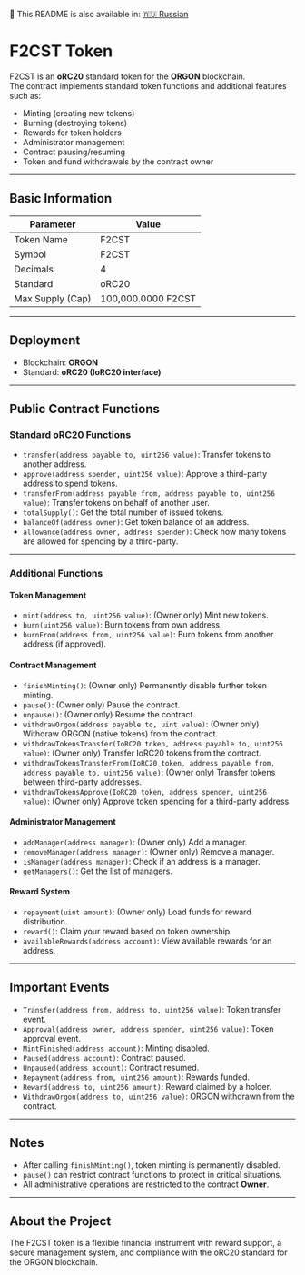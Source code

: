 📄 This README is also available in: [🇷🇺 Russian](README.ru.md)

# F2CST Token

F2CST is an **oRC20** standard token for the **ORGON** blockchain.  
The contract implements standard token functions and additional features such as:  
- Minting (creating new tokens)  
- Burning (destroying tokens)  
- Rewards for token holders  
- Administrator management  
- Contract pausing/resuming  
- Token and fund withdrawals by the contract owner

---

## Basic Information

| Parameter         | Value              |
|------------------|--------------------|
| Token Name       | F2CST              |
| Symbol           | F2CST              |
| Decimals         | 4                  |
| Standard         | oRC20              |
| Max Supply (Cap) | 100,000.0000 F2CST |

---

## Deployment

- Blockchain: **ORGON**
- Standard: **oRC20 (IoRC20 interface)**

---

## Public Contract Functions

### Standard oRC20 Functions

- `transfer(address payable to, uint256 value)`: Transfer tokens to another address.
- `approve(address spender, uint256 value)`: Approve a third-party address to spend tokens.
- `transferFrom(address payable from, address payable to, uint256 value)`: Transfer tokens on behalf of another user.
- `totalSupply()`: Get the total number of issued tokens.
- `balanceOf(address owner)`: Get token balance of an address.
- `allowance(address owner, address spender)`: Check how many tokens are allowed for spending by a third-party.

---

### Additional Functions

#### Token Management

- `mint(address to, uint256 value)`: (Owner only) Mint new tokens.
- `burn(uint256 value)`: Burn tokens from own address.
- `burnFrom(address from, uint256 value)`: Burn tokens from another address (if approved).

#### Contract Management

- `finishMinting()`: (Owner only) Permanently disable further token minting.
- `pause()`: (Owner only) Pause the contract.
- `unpause()`: (Owner only) Resume the contract.
- `withdrawOrgon(address payable to, uint value)`: (Owner only) Withdraw ORGON (native tokens) from the contract.
- `withdrawTokensTransfer(IoRC20 token, address payable to, uint256 value)`: (Owner only) Transfer IoRC20 tokens from the contract.
- `withdrawTokensTransferFrom(IoRC20 token, address payable from, address payable to, uint256 value)`: (Owner only) Transfer tokens between third-party addresses.
- `withdrawTokensApprove(IoRC20 token, address spender, uint256 value)`: (Owner only) Approve token spending for a third-party address.

#### Administrator Management

- `addManager(address manager)`: (Owner only) Add a manager.
- `removeManager(address manager)`: (Owner only) Remove a manager.
- `isManager(address manager)`: Check if an address is a manager.
- `getManagers()`: Get the list of managers.

#### Reward System

- `repayment(uint amount)`: (Owner only) Load funds for reward distribution.
- `reward()`: Claim your reward based on token ownership.
- `availableRewards(address account)`: View available rewards for an address.

---

## Important Events

- `Transfer(address from, address to, uint256 value)`: Token transfer event.
- `Approval(address owner, address spender, uint256 value)`: Token approval event.
- `MintFinished(address account)`: Minting disabled.
- `Paused(address account)`: Contract paused.
- `Unpaused(address account)`: Contract resumed.
- `Repayment(address from, uint256 amount)`: Rewards funded.
- `Reward(address to, uint256 amount)`: Reward claimed by a holder.
- `WithdrawOrgon(address to, uint256 value)`: ORGON withdrawn from the contract.

---

## Notes

- After calling `finishMinting()`, token minting is permanently disabled.
- `pause()` can restrict contract functions to protect in critical situations.
- All administrative operations are restricted to the contract **Owner**.

---

## About the Project

The F2CST token is a flexible financial instrument with reward support, a secure management system, and compliance with the oRC20 standard for the ORGON blockchain.
